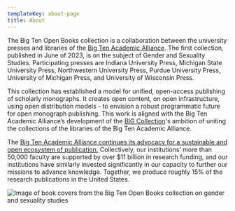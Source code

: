 ```yaml
---
templateKey: about-page
title: About
---
```

The Big Ten Open Books collection is a collaboration between the university presses and libraries of the [Big Ten Academic Alliance](https://btaa.org). The first collection, published in June of 2023, is on the subject of Gender and Sexuality Studies. Participating presses are Indiana University Press, Michigan State University Press, Northwestern University Press, Purdue University Press, University of Michigan Press, and University of Wisconsin Press.

This collection has established a model for unified, open-access publishing of scholarly monographs. It creates open content, on open infrastructure, using open distribution models - to envision a robust programmatic future for open monograph publishing. This work is aligned with the Big Ten Academic Alliance’s development of the [BIG Collection](https://btaa.org/library/big-collection/the-big-collection-introduction)'s ambition of uniting the collections of the libraries of the Big Ten Academic Alliance.

The [Big Ten Academic Alliance continues its advocacy for a sustainable and open ecosystem of publication.](https://btaa.org/about/news-and-publications/news/2019/06/10/sustaining-values-and-scholarship-a-statement-by-the-provosts-of-the-big-ten-academic-alliance) Collectively, our institutions’ more than 50,000 faculty are supported by over $11 billion in research funding, and our institutions have similarly invested significantly in our capacity to further our missions to advance knowledge. Together, we produce roughly 15% of the research publications in the United States.

<img alt="Image of book covers from the Big Ten Open Books collection on gender and sexuality studies" title="Titles in the Big Ten Open Books collection on gender and sexuality studies" class="img-fluid" src="https://about-bigten.netlify.app/assets/big-ten-sample-books-2.jpg">